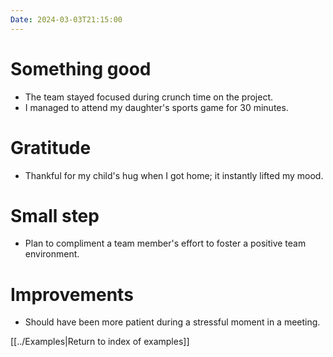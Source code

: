 ```yaml
---
Date: 2024-03-03T21:15:00
---
```


# Something good

- The team stayed focused during crunch time on the project.
- I managed to attend my daughter's sports game for 30 minutes.

# Gratitude

- Thankful for my child's hug when I got home; it instantly lifted my mood.

# Small step

- Plan to compliment a team member's effort to foster a positive team environment.

# Improvements

- Should have been more patient during a stressful moment in a meeting.

[[../Examples|Return to index of examples]]